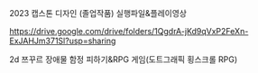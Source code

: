2023 캡스톤 디자인 (졸업작품) 실행파일&플레이영상

https://drive.google.com/drive/folders/1QgdrA-jKd9qVxP2FeXn-ExJAHJm371Sl?usp=sharing

2d 쯔꾸르 장애물 함정 피하기&RPG 게임(도트그래픽 횡스크롤 RPG)
